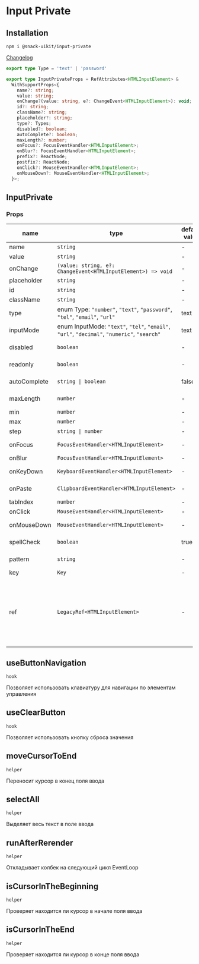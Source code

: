 # Input Private

## Installation
`npm i @snack-uikit/input-private`

[Changelog](./CHANGELOG.md)

```ts
export type Type = 'text' | 'password'
```

```ts
export type InputPrivateProps = RefAttributes<HTMLInputElement> &
  WithSupportProps<{
    name?: string;
    value: string;
    onChange?(value: string, e?: ChangeEvent<HTMLInputElement>): void;
    id?: string;
    className?: string;
    placeholder?: string;
    type?: Types;
    disabled?: boolean;
    autoComplete?: boolean;
    maxLength?: number;
    onFocus?: FocusEventHandler<HTMLInputElement>;
    onBlur?: FocusEventHandler<HTMLInputElement>;
    prefix?: ReactNode;
    postfix?: ReactNode;
    onClick?: MouseEventHandler<HTMLInputElement>;
    onMouseDown?: MouseEventHandler<HTMLInputElement>;
  }>;
```
[//]: DOCUMENTATION_SECTION_START
[//]: THIS_SECTION_IS_AUTOGENERATED_PLEASE_DONT_EDIT_IT
## InputPrivate
### Props
| name | type | default value | description |
|------|------|---------------|-------------|
| name | `string` | - | Значение html-атрибута name |
| value | `string` | - | Значение input |
| onChange | `(value: string, e?: ChangeEvent<HTMLInputElement>) => void` | - | Колбек смены значения |
| placeholder | `string` | - | Значение плейсхолдера |
| id | `string` | - | Значение html-атрибута id |
| className | `string` | - | CSS-класс |
| type | enum Type: `"number"`, `"text"`, `"password"`, `"tel"`, `"email"`, `"url"` | text | Тип инпута |
| inputMode | enum InputMode: `"text"`, `"tel"`, `"email"`, `"url"`, `"decimal"`, `"numeric"`, `"search"` | text | Режим работы экранной клавиатуры |
| disabled | `boolean` | - | Является ли поле деактивированным |
| readonly | `boolean` | - | Является ли поле доступным только для чтения |
| autoComplete | `string \| boolean` | false | Включен ли автокомплит для поля |
| maxLength | `number` | - | Максимальная длина вводимого значения |
| min | `number` | - | Минимальное значение поля |
| max | `number` | - | Максимальное значение поля |
| step | `string \| number` | - | Максимальное значение поля |
| onFocus | `FocusEventHandler<HTMLInputElement>` | - | Колбек обработки получения фокуса |
| onBlur | `FocusEventHandler<HTMLInputElement>` | - | Колбек обработки потери фокуса |
| onKeyDown | `KeyboardEventHandler<HTMLInputElement>` | - | Колбек обработки начала нажатия клавиши клавиатуры |
| onPaste | `ClipboardEventHandler<HTMLInputElement>` | - | Колбек обработки вставки значения |
| tabIndex | `number` | - | Значение атрибута tab-index |
| onClick | `MouseEventHandler<HTMLInputElement>` | - | Колбек обработки клика |
| onMouseDown | `MouseEventHandler<HTMLInputElement>` | - | Колбек обработки нажатия кнопки мыши |
| spellCheck | `boolean` | true | Значение атрибута spellcheck (проверка орфографии) |
| pattern | `string` | - | Регулярное выражение валидного инпута |
| key | `Key` | - |  |
| ref | `LegacyRef<HTMLInputElement>` | - | Allows getting a ref to the component instance. Once the component unmounts, React will set `ref.current` to `null` (or call the ref with `null` if you passed a callback ref). @see {@link https://react.dev/learn/referencing-values-with-refs#refs-and-the-dom React Docs} |
## useButtonNavigation
`hook` 

Позволяет использовать клавиатуру для навигации по элементам управления
## useClearButton
`hook` 

Позволяет использовать кнопку сброса значения
## moveCursorToEnd
`helper` 

Переносит курсор в конец поля ввода
## selectAll
`helper` 

Выделяет весь текст в поле ввода
## runAfterRerender
`helper` 

Откладывает колбек на следующий цикл EventLoop
## isCursorInTheBeginning
`helper` 

Проверяет находится ли курсор в начале поля ввода
## isCursorInTheEnd
`helper` 

Проверяет находится ли курсор в конце поля ввода


[//]: DOCUMENTATION_SECTION_END
